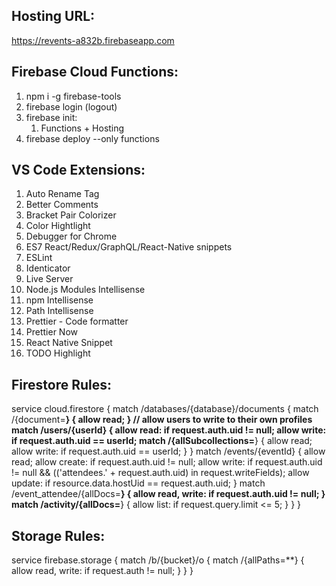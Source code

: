 ## Hosting URL:
https://revents-a832b.firebaseapp.com
## Firebase Cloud Functions:
1. npm i -g firebase-tools
2. firebase login (logout)
3. firebase init:
    1. Functions + Hosting
4. firebase deploy --only functions

## VS Code Extensions:
1. Auto Rename Tag
2. Better Comments
3. Bracket Pair Colorizer
4. Color Hightlight
5. Debugger for Chrome
6. ES7 React/Redux/GraphQL/React-Native snippets
7. ESLint
8. Identicator
9. Live Server
10. Node.js Modules Intellisense
11. npm Intellisense
12. Path Intellisense
13. Prettier - Code formatter
14. Prettier Now
15. React Native Snippet
16. TODO Highlight

## Firestore Rules:
service cloud.firestore {
  match /databases/{database}/documents {
    match /{document=**} {
      allow read;
    }
    // allow users to write to their own profiles
    match /users/{userId} {
      allow read: if request.auth.uid != null;
      allow write: if request.auth.uid == userId;
      match /{allSubcollections=**} {
      	allow read;
      	allow write: if request.auth.uid == userId;
      }
    }
    match /events/{eventId} {
      allow read;
      allow create: if request.auth.uid != null;
      allow write: if request.auth.uid != null 
      	&& (('attendees.' + request.auth.uid) in request.writeFields);
      allow update: if resource.data.hostUid == request.auth.uid;
    }
    match /event_attendee/{allDocs=**} {
      allow read, write: if request.auth.uid != null;
    }
    match /activity/{allDocs=**} {
      allow list: if request.query.limit <= 5;
    }
  }
}

## Storage Rules:
service firebase.storage {
  match /b/{bucket}/o {
    match /{allPaths=**} {
      allow read, write: if request.auth != null;
    }
  }
}
